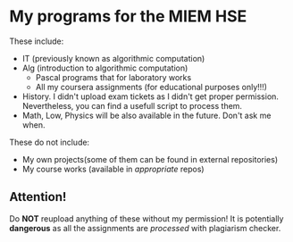 # My programs for the MIEM HSE
These include:
- IT (previously known as algorithmic computation)
- Alg (introduction to algorithmic computation)
  - Pascal programs that for laboratory works
  - All my coursera assignments (for educational purposes only!!!)
- History. I didn't upload exam tickets as I didn't get proper permission. Nevertheless, you can find a usefull script to process them.
- Math, Low, Physics will be also available in the future. Don't ask me when.

These do not include:
- My own projects(some of them can be found in external repositories)
- My course works (available in *appropriate* repos)

## Attention!
Do **NOT** reupload anything of these without my permission! It is potentially **dangerous** as all the assignments are *processed* with plagiarism checker.
